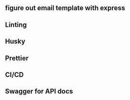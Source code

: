 ## figure out email template with express
## Linting
## Husky
## Prettier
## CI/CD
## Swagger for API docs


